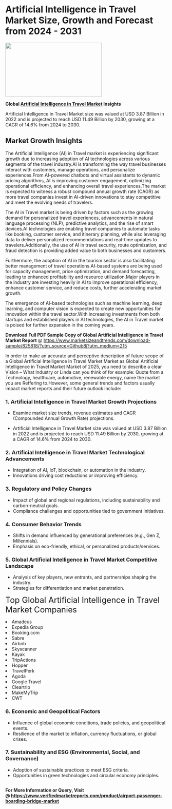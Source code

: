 <H1>Artificial Intelligence in Travel Market Size, Growth and Forecast from 2024 - 2031</H1><img class="aligncenter size-medium wp-image-584254" src="https://thirdeyenews.in/wp-content/uploads/2024/09/Global-Market-Research-300x168.jpeg" alt="" width="300" height="168" /><p><strong>Global&nbsp;<a href="https://www.marketsizeandtrends.com/download-sample/825818/?utm_source=Github8j?utm_medium=215">Artificial Intelligence in Travel Market</a> Insights</strong></p><p>Artificial Intelligence in Travel Market size was valued at USD 3.87 Billion in 2022 and is projected to reach USD 11.49 Billion by 2030, growing at a CAGR of 14.6% from 2024 to 2030.</p><p><h2>Market Growth Insights</h2> <p>The Artificial Intelligence (AI) in Travel market is experiencing significant growth due to increasing adoption of AI technologies across various segments of the travel industry.AI is transforming the way travel businesses interact with customers, manage operations, and personalize experiences.From AI-powered chatbots and virtual assistants to dynamic pricing algorithms, AI is improving customer engagement, optimizing operational efficiency, and enhancing overall travel experiences.The market is expected to witness a robust compound annual growth rate (CAGR) as more travel companies invest in AI-driven innovations to stay competitive and meet the evolving needs of travelers.</p> <p>The AI in Travel market is being driven by factors such as the growing demand for personalized travel experiences, advancements in natural language processing (NLP), predictive analytics, and the rise of smart devices.AI technologies are enabling travel companies to automate tasks like booking, customer service, and itinerary planning, while also leveraging data to deliver personalized recommendations and real-time updates to travelers.Additionally, the use of AI in travel security, route optimization, and fraud detection is providing added value to both businesses and customers.</p> <p>Furthermore, the adoption of AI in the tourism sector is also facilitating better management of travel operations.AI-based systems are being used for capacity management, price optimization, and demand forecasting, leading to enhanced profitability and resource utilization.Major players in the industry are investing heavily in AI to improve operational efficiency, enhance customer service, and reduce costs, further accelerating market growth.</p> <p>The emergence of AI-based technologies such as machine learning, deep learning, and computer vision is expected to create new opportunities for innovation within the travel sector.With increasing investments from both startups and established players in AI technologies, the AI in Travel market is poised for further expansion in the coming years.</p> <p><span class=""><strong>Download Full PDF Sample Copy of Global Artificial Intelligence in Travel Market Report</strong> @ <a href="https://www.marketsizeandtrends.com/download-sample/825818/?utm_source=Github8j?utm_medium=215" target="_blank">https://www.marketsizeandtrends.com/download-sample/825818/?utm_source=Github8j?utm_medium=215</a></span></p><p>In order to make an accurate and perceptive description of future scope of a Global&nbsp;Artificial Intelligence in Travel Market Market as Global&nbsp;Artificial Intelligence in Travel Market Market of 2025, you need to describe a clear Vision &ndash; What Industry or Linda can you think of for example: Quote from a Technology, healthcare, automotive, renewable energy, name the market you are Reffering to.However, some general trends and factors usually impact market reports and their future outlook include:</p><h3>1.&nbsp;<strong>Artificial Intelligence in Travel Market Growth Projections</strong></h3><ul><li>Examine market size trends, revenue estimates and CAGR (Compounded Annual Growth Rate) projections.</li><li><p>Artificial Intelligence in Travel Market size was valued at USD 3.87 Billion in 2022 and is projected to reach USD 11.49 Billion by 2030, growing at a CAGR of 14.6% from 2024 to 2030.</p></li></ul><h3>2.&nbsp;<strong>Artificial Intelligence in Travel Market Technological Advancements</strong></h3><ul><li>Integration of AI, IoT, blockchain, or automation in the industry.</li><li>Innovations driving cost reductions or improving efficiency.</li></ul><h3>3.&nbsp;<strong>Regulatory and Policy Changes</strong></h3><ul><li>Impact of global and regional regulations, including sustainability and carbon-neutral goals.</li><li>Compliance challenges and opportunities tied to government initiatives.</li></ul><h3>4.&nbsp;<strong>Consumer Behavior Trends</strong></h3><ul><li>Shifts in demand influenced by generational preferences (e.g., Gen Z, Millennials).</li><li>Emphasis on eco-friendly, ethical, or personalized products/services.</li></ul><h3>5.&nbsp;<strong>Global Artificial Intelligence in Travel Market Competitive Landscape</strong></h3><ul><li>Analysis of key players, new entrants, and partnerships shaping the industry.</li><li>Strategies for differentiation and market penetration.</li></ul><p data-pm-slice="1 1 []"><span style="color: inherit; font-family: inherit; font-size: 25px;">Top Global Artificial Intelligence in Travel Market Companies</span></p><div class="" data-test-id=""><p><li>Amadeus</li><li> Expedia Group</li><li> Booking.com</li><li> Sabre</li><li> Airbnb</li><li> Skyscanner</li><li> Kayak</li><li> TripActions</li><li> Hopper</li><li> TravelPerk</li><li> Agoda</li><li> Google Travel</li><li> Cleartrip</li><li> MakeMyTrip</li><li> CWT</li></p></div><h3>6.&nbsp;<strong>Economic and Geopolitical Factors</strong></h3><ul><li>Influence of global economic conditions, trade policies, and geopolitical events.</li><li>Resilience of the market to inflation, currency fluctuations, or global crises.</li></ul><h3>7.&nbsp;<strong>Sustainability and ESG (Environmental, Social, and Governance)</strong></h3><ul><li>Adoption of sustainable practices to meet ESG criteria.</li><li>Opportunities in green technologies and circular economy principles.</li></ul><h2><strong style="font-size: 14px;">For More Information or Query, Visit @&nbsp;</strong><a style="background-color: #ffffff; font-size: 14px;" href="https://www.marketsizeandtrends.com/report/artificial-intelligence-in-travel-market/" target="_blank">https://www.verifiedmarketreports.com/product/airport-passenger-boarding-bridge-market</a></h2>
